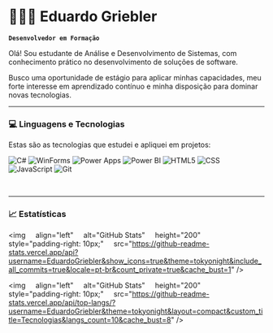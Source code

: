# 👨🏻‍💻 Eduardo Griebler

**`Desenvolvedor em Formação`**

Olá! Sou estudante de Análise e Desenvolvimento de Sistemas, com conhecimento prático no desenvolvimento de soluções de software.

Busco uma oportunidade de estágio para aplicar minhas capacidades, meu forte interesse em aprendizado contínuo e minha disposição para dominar novas tecnologias.

---
### 💻 Linguagens e Tecnologias

Estas são as tecnologias que estudei e apliquei em projetos:

<p align="left">
  <img alt="C#" title="C#" src="https://img.shields.io/badge/C%23-239120?style=for-the-badge&logo=c-sharp&logoColor=white" />
  <img alt="WinForms" title="WinForms (.NET)" src="https://img.shields.io/badge/WinForms-512BD4?style=for-the-badge&logo=dotnet&logoColor=white" />
  <img alt="Power Apps" title="Power Apps" src="https://img.shields.io/badge/Power%20Apps-742774?style=for-the-badge&logo=powerapps&logoColor=white" />
  <img alt="Power BI" title="Power BI" src="https://img.shields.io/badge/Power%20BI-F2C811?style=for-the-badge&logo=powerbi&logoColor=black" />
  <img alt="HTML5" title="HTML5" src="https://img.shields.io/badge/HTML5-E34F26?style=for-the-badge&logo=html5&logoColor=white" />
  <img alt="CSS" title="CSS" src="https://img.shields.io/badge/CSS-1572B6?style=for-the-badge&logo=css3&logoColor=white" />
  <img alt="JavaScript" title="JavaScript" src="https://img.shields.io/badge/JavaScript-F7DF1E?style=for-the-badge&logo=javascript&logoColor=black" />
   <img alt="Git" title="Git" src="https://img.shields.io/badge/Git-F05032?style=for-the-badge&logo=git&logoColor=white" />
</p>
<br/>

---

### 📈 Estatísticas

<img
    align="left"
    alt="GitHub Stats"
    height="200"
    style="padding-right: 10px;"
    src="https://github-readme-stats.vercel.app/api?username=EduardoGriebler&show_icons=true&theme=tokyonight&include_all_commits=true&locale=pt-br&count_private=true&cache_bust=1"
/>

<img
    align="left"
    alt="GitHub Stats"
    height="200"
    style="padding-right: 10px;"
    src="https://github-readme-stats.vercel.app/api/top-langs/?username=EduardoGriebler&theme=tokyonight&layout=compact&custom_title=Tecnologias&langs_count=10&cache_bust=8"
/>